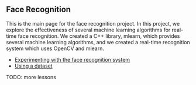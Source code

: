 ## Face Recognition

This is the main page for the face recognition project. In this project, we explore the effectiveness of several machine learning algorithms for real-time face recognition. We created a C++ library, mlearn, which provides several machine learning algorithms, and we created a real-time recognition system which uses OpenCV and mlearn.

- [Experimenting with the face recognition system](experiments.md)
- [Using a dataset](datasets.md)

TODO: more lessons
